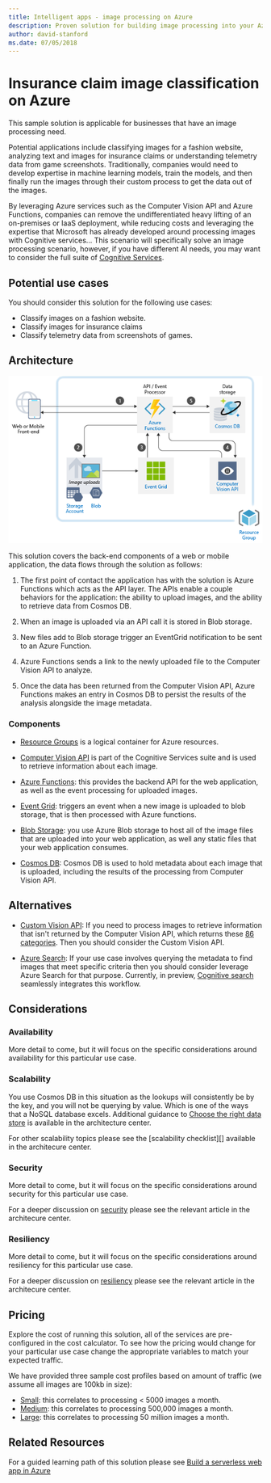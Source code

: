 ```yaml
---
title: Intelligent apps - image processing on Azure
description: Proven solution for building image processing into your Azure applications.
author: david-stanford
ms.date: 07/05/2018
---
```

# Insurance claim image classification on Azure

This sample solution is applicable for businesses that have an image processing need.

Potential applications include classifying images for a fashion website, analyzing text and images for insurance claims or understanding telemetry data from game screenshots. Traditionally, companies would need to develop expertise in machine learning models, train the models, and then finally run the images through their custom process to get the data out of the images.

By leveraging Azure services such as the Computer Vision API and Azure Functions, companies can remove the undifferentiated heavy lifting of an on-premises or IaaS deployment, while reducing costs and leveraging the expertise that Microsoft has already developed around processing images with Cognitive services… This scenario will specifically solve an image processing scenario, however, if you have different AI needs, you may want to consider the full suite of [Cognitive Services][cognitive-docs].

## Potential use cases

You should consider this solution for the following use cases:

* Classify images on a fashion website.
* Classify images for insurance claims
* Classify telemetry data from screenshots of games.

## Architecture

![Intelligent apps architecture - computer vision][architecture-computer-vision]

This solution covers the back-end components of a web or mobile application, the data flows through the solution as follows:

1. The first point of contact the application has with the solution is Azure Functions which acts as the API layer. The APIs enable a couple behaviors for the application: the ability to upload images, and the ability to retrieve data from Cosmos DB.

2. When an image is uploaded via an API call it is stored in Blob storage.

3. New files add to Blob storage trigger an EventGrid notification to be sent to an Azure Function.

4. Azure Functions sends a link to the newly uploaded file to the Computer Vision API to analyze.

5. Once the data has been returned from the Computer Vision API, Azure Functions makes an entry in Cosmos DB to persist the results of the analysis alongside the image metadata.

### Components

* [Resource Groups][resource-groups] is a logical container for Azure resources.

* [Computer Vision API][computer-vision-docs] is part of the Cognitive Services suite and is used to retrieve information about each image.

* [Azure Functions][functions-docs]: this provides the backend API for the web application, as well as the event processing for uploaded images.

* [Event Grid][eventgrid-docs]: triggers an event when a new image is uploaded to blob storage, that is then processed with Azure functions.

* [Blob Storage][storage-docs]: you use Azure Blob storage to host all of the image files that are uploaded into your web application, as well any static files that your web application consumes.

* [Cosmos DB][cosmos-docs]: Cosmos DB is used to hold metadata about each image that is uploaded, including the results of the processing from Computer Vision API.

## Alternatives

* [Custom Vision API][custom-vision-docs]: If you need to process images to retrieve information that isn't returned by the Computer Vision API, which returns these [86 categories][cv-categories]. Then you should consider the Custom Vision API.

* [Azure Search][azure-search-docs]: If your use case involves querying the metadata to find images that meet specific criteria then you should consider leverage Azure Search for that purpose.  Currently, in preview, [Cognitive search][cognitive-search] seamlessly integrates this workflow.

## Considerations

### Availability

More detail to come, but it will focus on the specific considerations around availability for this particular use case.

### Scalability

You use Cosmos DB in this situation as the lookups will consistently be by the key, and you will not be querying by value.  Which is one of the ways that a NoSQL database excels. Additional guidance to [Choose the right data store](../../guide/technology-choices/data-store-overview.md) is available in the architecture center.

For other scalability topics please see the  [scalability checklist][] available in the architecure center.

### Security

More detail to come, but it will focus on the specific considerations around security for this particular use case.

For a deeper discussion on [security][] please see the relevant article in the architecure center.

### Resiliency

More detail to come, but it will focus on the specific considerations around resiliency for this particular use case.

For a deeper discussion on [resiliency][] please see the relevant article in the architecure center.

## Pricing

Explore the cost of running this solution, all of the services are pre-configured in the cost calculator.  To see how the pricing would change for your particular use case change the appropriate variables to match your expected traffic.

We have provided three sample cost profiles based on amount of traffic (we assume all images are 100kb in size):

* [Small][pricing]: this correlates to processing &lt; 5000 images a month.
* [Medium][medium-pricing]: this correlates to processing 500,000 images a month.
* [Large][large-pricing]: this correlates to processing 50 million images a month.

## Related Resources

For a guided learning path of this solution please see [Build a serverless web app in Azure][serverless]

<!-- links -->
[pricing]: https://azure.com/e/f9b59d238b43423683db73f4a31dc380
[medium-pricing]: https://azure.com/e/7c7fc474db344b87aae93bc29ae27108
[large-pricing]: https://azure.com/e/cbadbca30f8640d6a061f8457a74ba7d
[functions-docs]: https://docs.microsoft.com/en-us/azure/azure-functions/
[computer-vision-docs]: https://docs.microsoft.com/en-us/azure/cognitive-services/computer-vision/home
[storage-docs]: https://docs.microsoft.com/en-us/azure/storage/
[azure-search-docs]: https://docs.microsoft.com/en-us/azure/search/
[cognitive-search]: https://docs.microsoft.com/en-us/azure/search/cognitive-search-concept-intro
[architecture-computer-vision]: ./media/architecture-computer-vision.png
[serverless]: https://docs.microsoft.com/en-us/azure/functions/tutorial-static-website-serverless-api-with-database
[cosmos-docs]: https://docs.microsoft.com/en-us/azure/cosmos-db/
[eventgrid-docs]: https://docs.microsoft.com/en-us/azure/event-grid/
[resource-groups]: https://docs.microsoft.com/en-us/azure/azure-resource-manager/resource-group-overview
[cognitive-docs]: https://docs.microsoft.com/en-us/azure/#pivot=products&panel=ai
[custom-vision-docs]: https://docs.microsoft.com/en-us/azure/cognitive-services/Custom-Vision-Service/home
[cv-categories]: https://docs.microsoft.com/en-us/azure/cognitive-services/computer-vision/home#the-86-category-concept
[resiliency]: https://docs.microsoft.com/en-us/azure/architecture/resiliency/
[security]: https://docs.microsoft.com/en-us/azure/architecture/patterns/category/security
[scalability]: https://docs.microsoft.com/en-us/azure/architecture/checklist/scalability
